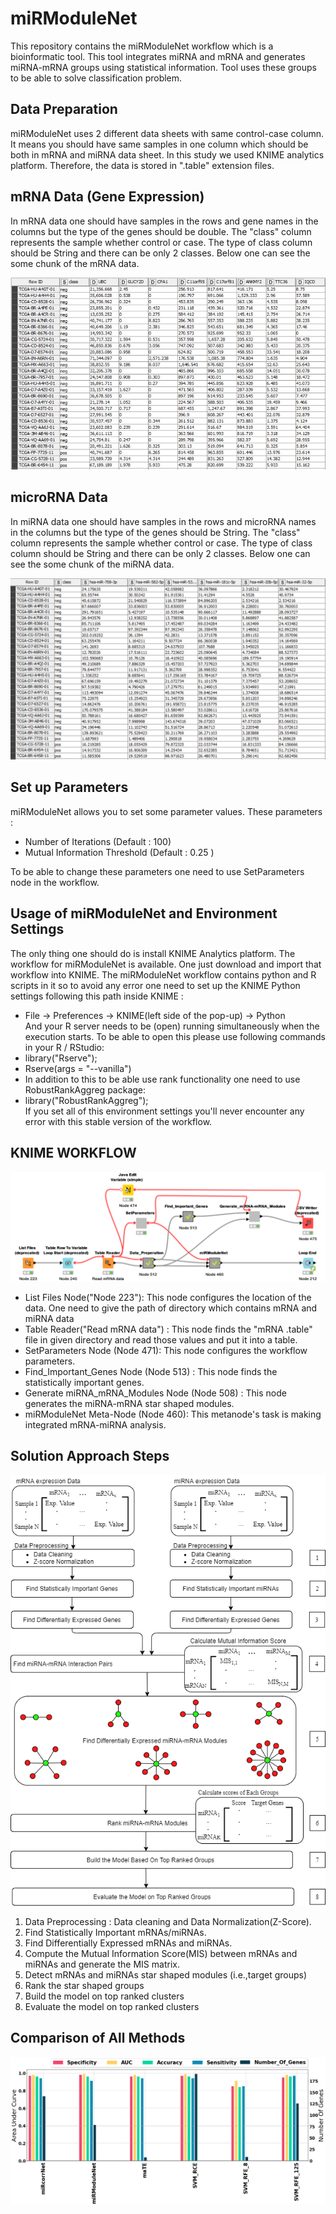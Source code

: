 # miRModuleNet
This repository contains the miRModuleNet workflow which is a bioinformatic tool. This tool integrates miRNA and mRNA and generates miRNA-mRNA groups using statistical information. Tool uses these groups to be able to solve classification problem.

## Data Preparation
miRModuleNet uses 2 different data sheets with same control-case column. It means you should have same samples in one column which should be both in mRNA and miRNA data sheet. In this study we used KNIME analytics platform. Therefore, the data is stored in ".table" extension files.

## mRNA Data (Gene Expression)
In mRNA data one should have samples in the rows and gene names in the columns but the type of the genes should be double. The "class" column represents the sample whether control or case. The type of class column should be String and there can be only 2 classes. Below one can see the some chunk of the mRNA data.
 
![alt text](https://github.com/gokhangoy/miRcorrNet/blob/master/Figures/README%20Figures/mRNA_Data.JPG)
 
## microRNA Data
In miRNA data one should have samples in the rows and microRNA names in the columns but the type of the genes should be String. The "class" column represents the sample whether control or case. The type of class column should be String and there can be only 2 classes. Below one can see the some chunk of the miRNA data.

 ![alt text](https://github.com/gokhangoy/miRcorrNet/blob/master/Figures/README%20Figures/miRNA_Data.JPG)

## Set up Parameters

miRModuleNet allows you to set some parameter values. These parameters : 
- Number of Iterations       (Default :  100)
- Mutual Information Threshold  (Default : 0.25 )

To be able to change these parameters one need to use SetParameters node in the workflow.

## Usage of miRModuleNet and Environment Settings

The only thing one should do is install KNIME Analytics platform. The workflow for miRModuleNet is available. One just download and import that workflow into KNIME. The miRModuleNet workflow contains python and R scripts in it so to avoid any error one need to set up the KNIME Python settings following this path inside KNIME : 
- File -> Preferences -> KNIME(left side of the pop-up) -> Python <br />
And your R server needs to be (open) running simultaneously when the execution starts. To be able to open this please use following commands in your R / RStudio:
- library("Rserve");
- Rserve(args = "--vanilla")
- In addition to this to be able use rank functionality one need to use RobustRankAggreg package:
- library("RobustRankAggreg"); <br />
If you set all of this environment settings you'll never encounter any error with this stable version of the workflow.

## KNIME WORKFLOW
 ![alt text](Figures/Figure_KNIME_Implementation_Of_miRModuleNet/miRModuleNet_Implementation.png)
 
 - List Files Node("Node 223"): This node configures the location of the data. One need to give the path of directory which contains mRNA and miRNA data
 - Table Reader("Read mRNA data") : This node finds the "mRNA .table" file in given directory and read those values and put it into a table.
 - SetParameters Node (Node 471): This node configures the workflow parameters.
 - Find_Important_Genes Node (Node 513) : This node finds the statistically important genes.
 - Generate miRNA_mRNA_Modules Node (Node 508) : This node generates the miRNA-mRNA star shaped modules.
 - miRModuleNet Meta-Node (Node 460): This metanode's task is making integrated mRNA-miRNA analysis.

## Solution Approach Steps

![alt text](Figures/Figure_Solution_Approach_Of_miRModuleNet/Figure_T.png)


1. Data Preprocessing : Data cleaning and Data Normalization(Z-Score).
2. Find Statistically Important mRNAs/miRNAs.
3. Find Differentially Expressed mRNAs and miRNAs.
4. Compute the Mutual Information Score(MIS) between mRNAs and miRNAs and generate the MIS matrix.
5. Detect mRNAs and miRNAs star shaped modules (i.e.,target groups)
6. Rank the star shaped groups
7. Build the model on top ranked clusters
8. Evaluate the model on top ranked clusters


## Comparison of All Methods
![alt text](Figures/Figure_Comparison_Number_of_Genes_AUCs_vs_Thresholds/Comparison_Of_All_Existing_Tools_miRModuleNet.png)
